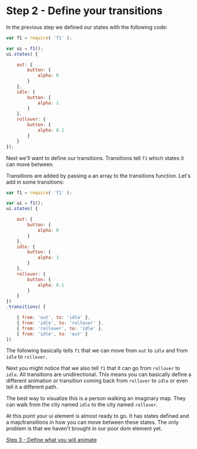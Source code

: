 # Step 2 - Define your transitions

In the previous step we defined our states with the following code:

```javascript
var f1 = require( 'f1' );

var ui = f1();
ui.states( {

    out: {
        button: {
            alpha: 0
        }
    },
    idle: {
        button: {
            alpha: 1    
        }
    },
    rollover: {
        button: {
            alpha: 0.1
        }
    }
});
```

Next we'll want to define our transitions. Transitions tell `f1` which states it can move between.

Transitions are added by passing a an array to the transitions function. Let's add in some transitions:

```javascript
var f1 = require( 'f1' );

var ui = f1();
ui.states( {

    out: {
        button: {
            alpha: 0
        }
    },
    idle: {
        button: {
            alpha: 1    
        }
    },
    rollover: {
        button: {
            alpha: 0.1
        }
    }
})
.transitions( [

    { from: 'out', to: 'idle' },
    { from: 'idle', to: 'rollover' },
    { from: 'rollover', to: 'idle' },
    { from: 'idle', to: 'out' }
])
```

The following basically tells `f1` that we can move from `out` to `idle` and from `idle` to `rollover`. 

Next you might notice that we also tell `f1` that it can go from `rollover` to `idle`. All transitions are unidirectional. This means you can basically define a different animation or transition coming back from `rollover` to `idle` or even tell it a different path.

The best way to visualize this is a person walking an imaginary map. They can walk from the city named `idle` to the city named `rollover`.

At this point your ui element is almost ready to go. It has states defined and a map/transitions in how you can move between these states. The only problem is that we haven't brought in our poor dom element yet.

[Step 3 - Define what you will animate](step3.md)